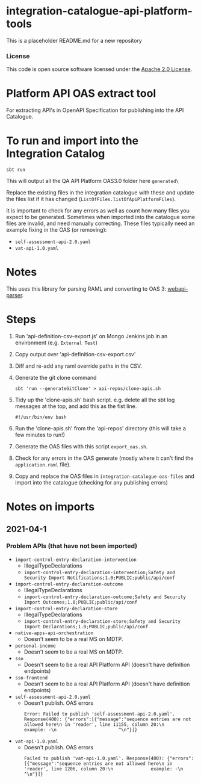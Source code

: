 
# integration-catalogue-api-platform-tools

This is a placeholder README.md for a new repository

### License

This code is open source software licensed under the [Apache 2.0 License]("http://www.apache.org/licenses/LICENSE-2.0.html").


# Platform API OAS extract tool

For extracting API's in OpenAPI Specification for publishing into the API Catalogue.

# To run and import into the Integration Catalog

```
sbt run
```

This will output all the QA API Platform OAS3.0 folder here `generated\`

Replace the existing files in the integration catalogue with these and update the files list if it has changed (`ListOfFiles.listOfApiPlatformFiles`).

It is important to check for any errors as well as count how many files you expect to be generated. Sometimes when imported into the catalogue some files are invalid, and need manually correcting. 
These files typically need an example fixing in the OAS (or removing):

- `self-assessment-api-2.0.yaml`
- `vat-api-1.0.yaml`
# Notes

This uses this library for parsing RAML and converting to OAS 3: [webapi-parser](https://raml-org.github.io/webapi-parser/migration-guide-java.html).

# Steps

1. Run 'api-definition-csv-export.js' on Mongo Jenkins job in an environment (e.g. `External Test`)
1. Copy output over 'api-definition-csv-export.csv'
1. Diff and re-add any raml override paths in the CSV.
1. Generate the git clone command
    ```
    sbt 'run --generateGitClone' > api-repos/clone-apis.sh
    ```
1. Tidy up the 'clone-apis.sh' bash script. e.g. delete all the sbt log messages at the top, and add this as the fist line.
    ```
    #!/usr/bin/env bash
    ```
    
1. Run the 'clone-apis.sh' from the 'api-repos' directory (this will take a few minutes to run!)
1. Generate the OAS files with this script `export_oas.sh`.
1. Check for any errors in the OAS generate (mostly where it can't find the `application.raml` file).
1. Copy and replace the OAS files in `integration-catalogue-oas-files` and import into the catalogue (checking for any publishing errors)
# Notes on imports
## 2021-04-1
### Problem APIs (that have not been imported)
- `import-control-entry-declaration-intervention`     
  - IllegalTypeDeclarations
  - `import-control-entry-declaration-intervention;Safety and Security Import Notifications;1.0;PUBLIC;public/api/conf`
- `import-control-entry-declaration-outcome`
  - IllegalTypeDeclarations
  - `import-control-entry-declaration-outcome;Safety and Security Import Outcomes;1.0;PUBLIC;public/api/conf`
- `import-control-entry-declaration-store`
  - IllegalTypeDeclarations
  - `import-control-entry-declaration-store;Safety and Security Import Declarations;1.0;PUBLIC;public/api/conf`
- `native-apps-api-orchestration`
  - Doesn't seem to be a real MS on MDTP.
- `personal-income`
  - Doesn't seem to be a real MS on MDTP.
- `sso`
   - Doesn't seem to be a real API Platform API (doesn't have definition endpoints)
- `sso-frontend`
   - Doesn't seem to be a real API Platform API (doesn't have definition endpoints)
- `self-assessment-api-2.0.yaml`
   - Doesn't publish. OAS errors
      ```
      Error: Failed to publish 'self-assessment-api-2.0.yaml'. Response(400): {"errors":[{"message":"sequence entries are not allowed here\n in 'reader', line 11155, column 20:\n              example: -\n                       ^\n"}]}
      ```
- `vat-api-1.0.yaml`
   - Doesn't publish. OAS errors
      ```
      Failed to publish 'vat-api-1.0.yaml'. Response(400): {"errors":[{"message":"sequence entries are not allowed here\n in 'reader', line 1206, column 20:\n              example: -\n                       ^\n"}]}
      ```
